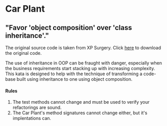 # Car Plant

## "Favor 'object composition' over 'class inheritance'."

The original source code is taken from XP Surgery. Click [here](http://bit.ly/xpsurgery-car-plant-zip) to download the original code.

The use of inheritance in OOP can be fraught with danger, especially when the business requirements start stacking up with increasing complexity. This kata is designed to help with the technique of transforming a code-base built using inheritance to one using object composition.

#### Rules
1. The test methods cannot change and must be used to verify your refactorings are sound.
2. The Car Plant's method signatures cannot change either, but it's implentations can.
